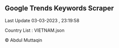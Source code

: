

## Google Trends Keywords Scraper 
 
Last Update 03-03-2023 , 23:19:58

Country List :
VIETNAM.json



© Abdul Muttaqin 
